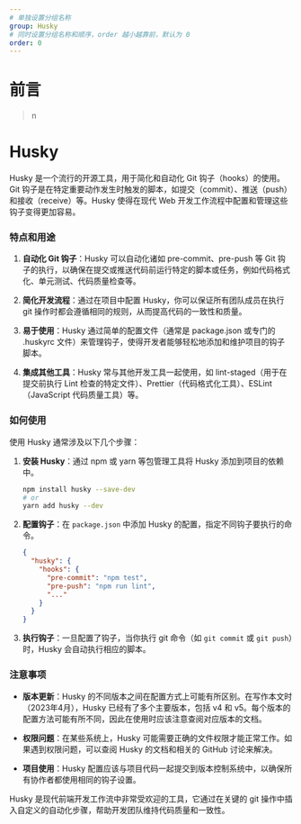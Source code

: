 ```yaml
---
# 单独设置分组名称
group: Husky
# 同时设置分组名称和顺序，order 越小越靠前，默认为 0
order: 0
---
```


# 前言

> n

# Husky

Husky 是一个流行的开源工具，用于简化和自动化 Git 钩子（hooks）的使用。Git 钩子是在特定重要动作发生时触发的脚本，如提交（commit）、推送（push）和接收（receive）等。Husky 使得在现代 Web 开发工作流程中配置和管理这些钩子变得更加容易。

### 特点和用途

1. **自动化 Git 钩子**：Husky 可以自动化诸如 pre-commit、pre-push 等 Git 钩子的执行，以确保在提交或推送代码前运行特定的脚本或任务，例如代码格式化、单元测试、代码质量检查等。

2. **简化开发流程**：通过在项目中配置 Husky，你可以保证所有团队成员在执行 git 操作时都会遵循相同的规则，从而提高代码的一致性和质量。

3. **易于使用**：Husky 通过简单的配置文件（通常是 package.json 或专门的 .huskyrc 文件）来管理钩子，使得开发者能够轻松地添加和维护项目的钩子脚本。

4. **集成其他工具**：Husky 常与其他开发工具一起使用，如 lint-staged（用于在提交前执行 Lint 检查的特定文件）、Prettier（代码格式化工具）、ESLint（JavaScript 代码质量工具）等。

### 如何使用

使用 Husky 通常涉及以下几个步骤：

1. **安装 Husky**：通过 npm 或 yarn 等包管理工具将 Husky 添加到项目的依赖中。

   ```sh
   npm install husky --save-dev
   # or
   yarn add husky --dev
   ```

2. **配置钩子**：在 `package.json` 中添加 Husky 的配置，指定不同钩子要执行的命令。

   ```json
   {
     "husky": {
       "hooks": {
         "pre-commit": "npm test",
         "pre-push": "npm run lint",
         "..."
       }
     }
   }
   ```

3. **执行钩子**：一旦配置了钩子，当你执行 git 命令（如 `git commit` 或 `git push`）时，Husky 会自动执行相应的脚本。

### 注意事项

- **版本更新**：Husky 的不同版本之间在配置方式上可能有所区别。在写作本文时（2023年4月），Husky 已经有了多个主要版本，包括 v4 和 v5。每个版本的配置方法可能有所不同，因此在使用时应该注意查阅对应版本的文档。

- **权限问题**：在某些系统上，Husky 可能需要正确的文件权限才能正常工作。如果遇到权限问题，可以查阅 Husky 的文档和相关的 GitHub 讨论来解决。

- **项目使用**：Husky 配置应该与项目代码一起提交到版本控制系统中，以确保所有协作者都使用相同的钩子设置。

Husky 是现代前端开发工作流中非常受欢迎的工具，它通过在关键的 git 操作中插入自定义的自动化步骤，帮助开发团队维持代码质量和一致性。
